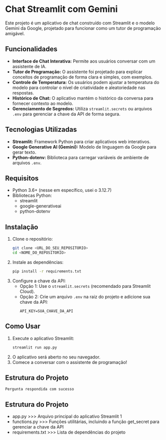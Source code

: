 # Chat Streamlit com Gemini

Este projeto é um aplicativo de chat construído com Streamlit e o modelo Gemini da Google, projetado para funcionar como um tutor de programação amigável.

## Funcionalidades

* **Interface de Chat Interativa:** Permite aos usuários conversar com um assistente de IA.
* **Tutor de Programação:** O assistente foi projetado para explicar conceitos de programação de forma clara e simples, com exemplos.
* **Controle de Temperatura:** Os usuários podem ajustar a temperatura do modelo para controlar o nível de criatividade e aleatoriedade nas respostas.
* **Histórico de Chat:** O aplicativo mantém o histórico da conversa para fornecer contexto ao modelo.
* **Gerenciamento de Segredos:** Utiliza `streamlit.secrets` ou arquivos `.env` para gerenciar a chave da API de forma segura.

## Tecnologias Utilizadas

* **Streamlit:** Framework Python para criar aplicativos web interativos.
* **Google Generative AI (Gemini):** Modelo de linguagem da Google para gerar texto.
* **Python-dotenv:** Biblioteca para carregar variáveis de ambiente de arquivos `.env`.

## Requisitos

* Python 3.6+ (nesse em específico, usei o 3.12.7)
* Bibliotecas Python:
    * streamlit
    * google-generativeai
    * python-dotenv

## Instalação

1.  Clone o repositório:
    ```bash
    git clone <URL_DO_SEU_REPOSITORIO>
    cd <NOME_DO_REPOSITORIO>
    ```
2.  Instale as dependências:
    ```bash
    pip install -r requirements.txt
    ```
3.  Configure a chave da API:
    * Opção 1: Use o `streamlit.secrets` (recomendado para Streamlit Cloud).
    * Opção 2: Crie um arquivo `.env` na raiz do projeto e adicione sua chave da API:
        ```
        API_KEY=SUA_CHAVE_DA_API
        ```

## Como Usar

1.  Execute o aplicativo Streamlit:
    ```bash
    streamlit run app.py
    ```
2.  O aplicativo será aberto no seu navegador.
3.  Comece a conversar com o assistente de programação!

## Estrutura do Projeto

    Pergunta respondida com sucesso

## Estrutura do Projeto

* app.py >>> Arquivo principal do aplicativo Streamlit  1
* functions.py >>> Funções utilitárias, incluindo a função get_secret para gerenciar a chave da API
* requirements.txt >>> Lista de dependências do projeto
